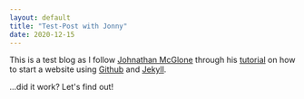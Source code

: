```yaml
---
layout: default
title: "Test-Post with Jonny"
date: 2020-12-15
---
```


This is a test blog as I follow [Johnathan McGlone](http://jmcglone.com/) through his [tutorial](http://jmcglone.com/guides/github-pages/#:~:text=GitHub%20Pages%20are%20public%20webpages,related%20to%20specific%20GitHub%20projects.) on how to start a website using [Github](www.github.com) and [Jekyll](http://jekyllrb.com).

...did it work? Let's find out!

